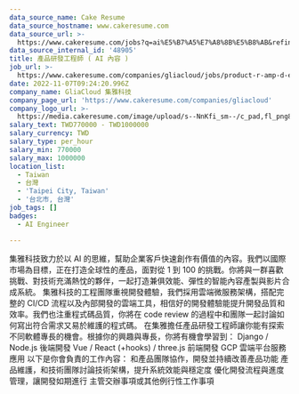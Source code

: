 ```yaml
---
data_source_name: Cake Resume
data_source_hostname: www.cakeresume.com
data_source_url: >-
  https://www.cakeresume.com/jobs?q=ai%E5%B7%A5%E7%A8%8B%E5%B8%AB&refinementList%5Blang_[…]y_type%5D=per_year&range%5Bsalary_range%5D%5Bmin%5D=1000000
data_source_internal_id: '48905'
title: 產品研發工程師 ( AI 內容 )
job_url: >-
  https://www.cakeresume.com/companies/gliacloud/jobs/product-r-amp-d-engineer-ai-content
date: 2022-11-07T09:24:20.996Z
company_name: GliaCloud 集雅科技
company_page_url: 'https://www.cakeresume.com/companies/gliacloud'
company_logo_url: >-
  https://media.cakeresume.com/image/upload/s--NnKfi_sm--/c_pad,fl_png8,h_200,w_200/v1565941306/toliwpxmw5sg8nrwuujs.png
salary_text: TWD770000 - TWD1000000
salary_currency: TWD
salary_type: per_hour
salary_min: 770000
salary_max: 1000000
location_list:
  - Taiwan
  - 台灣
  - 'Taipei City, Taiwan'
  - '台北市, 台灣'
job_tags: []
badges:
  - AI Engineer

---
```


集雅科技致力於以 AI 的思維，幫助企業客戶快速創作有價值的內容。我們以國際市場為目標，正在打造全球性的產品，面對從 1 到 100 的挑戰。你將與一群喜歡挑戰、對技術充滿熱忱的夥伴，一起打造兼俱效能、彈性的智能內容產製與影片合成系統。 集雅科技的工程團隊重視開發體驗，我們採用雲端微服務架構，搭配完整的 CI/CD 流程以及內部開發的雲端工具，相信好的開發體驗能提升開發品質和效率。我們也注重程式碼品質，你將在 code review 的過程中和團隊一起討論如何寫出符合需求又易於維護的程式碼。 在集雅擔任產品研發工程師讓你能有探索不同軟體專長的機會。根據你的興趣與專長，你將有機會學習到： Django / Node.js 後端開發 Vue / React (+hooks) / three.js 前端開發 GCP 雲端平台服務應用 以下是你會負責的工作內容： 和產品團隊協作，開發並持續改善產品功能 產品維護，和技術團隊討論技術架構，提升系統效能與穩定度 優化開發流程與進度管理，讓開發如期進行 主管交辦事項或其他例行性工作事項